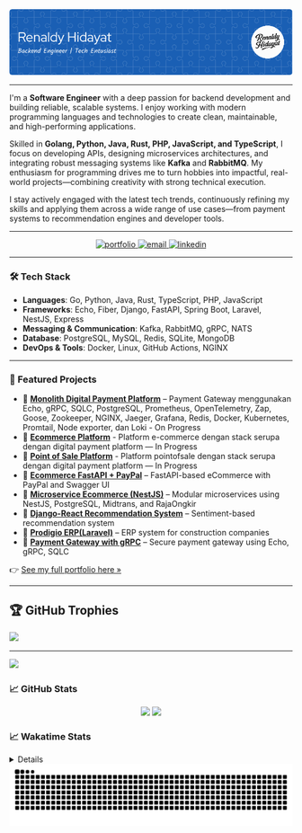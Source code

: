 <img src="./images/image_banner.png" alt="hello">

---

I'm a **Software Engineer** with a deep passion for backend development and building reliable, scalable systems. I enjoy working with modern programming languages and technologies to create clean, maintainable, and high-performing applications.

Skilled in **Golang, Python, Java, Rust, PHP, JavaScript, and TypeScript**, I focus on developing APIs, designing microservices architectures, and integrating robust messaging systems like **Kafka** and **RabbitMQ**. My enthusiasm for programming drives me to turn hobbies into impactful, real-world projects—combining creativity with strong technical execution.

I stay actively engaged with the latest tech trends, continuously refining my skills and applying them across a wide range of use cases—from payment systems to recommendation engines and developer tools.

---

<p align="center">
  <a href="https://renaldyhidayatt.github.io/portofolio" target="_blank">
    <img src="https://img.shields.io/badge/Portfolio-Visit-blue?style=for-the-badge&logo=github" alt="portfolio" />
  </a>
  <a href="mailto:renaldyhidayatt@proton.me">
    <img src="https://img.shields.io/badge/Email-renaldyhidayatt%proton.me-red?style=for-the-badge&logo=gmail" alt="email" />
  </a>
  <a href="https://linkedin.com/in/renaldyhidayatt">
    <img src="https://img.shields.io/badge/LinkedIn-Renaldy%20Hidayat-blue?style=for-the-badge&logo=linkedin" alt="linkedin" />
  </a>
</p>

---

### 🛠️ Tech Stack

- **Languages**: Go, Python, Java, Rust, TypeScript, PHP, JavaScript
- **Frameworks**: Echo, Fiber, Django, FastAPI, Spring Boot, Laravel, NestJS, Express
- **Messaging & Communication**: Kafka, RabbitMQ, gRPC, NATS
- **Database**: PostgreSQL, MySQL, Redis, SQLite, MongoDB
- **DevOps & Tools**: Docker, Linux, GitHub Actions, NGINX

---



### 📌 Featured Projects

- 🔗 [**Monolith Digital Payment Platform**](https://renaldyhidayatt.github.io/#/portfolio/monolith-payment-gateway) – Payment Gateway menggunakan Echo, gRPC, SQLC, PostgreSQL, Prometheus, OpenTelemetry, Zap, Goose, Zookeeper, NGINX, Jaeger, Grafana, Redis, Docker, Kubernetes, Promtail, Node exporter, dan Loki - On Progress
- 🔗 [**Ecommerce Platform**](https://renaldyhidayatt.github.io/#/portfolio/monolith-ecommerce) -
  Platform e-commerce dengan stack serupa dengan digital payment platform — In Progress
- 🔗 [**Point of Sale Platform**](https://renaldyhidayatt.github.io/#/portfolio/monolith-point-of-sale) - Platform pointofsale dengan stack serupa dengan digital payment platform — In Progress
- 🔗 [**Ecommerce FastAPI + PayPal**](https://renaldyhidayatt.github.io/#/portfolio/ecommerce-fastapi) – FastAPI-based eCommerce with PayPal and Swagger UI
- 🔗 [**Microservice Ecommerce (NestJS)**](https://renaldyhidayatt.github.io/#/portfolio/microservice-tcp-nestjs) – Modular microservices using NestJS, PostgreSQL, Midtrans, and RajaOngkir
- 🔗 [**Django-React Recommendation System**](https://renaldyhidayatt.github.io/#/portfolio/sistem-rekomendasi-ecommerce) – Sentiment-based recommendation system
- 🔗 [**Prodigio ERP(Laravel)**](https://renaldyhidayatt.github.io/#/portfolio/prodigio-erp-laravel) – ERP system for construction companies
- 🔗 [**Payment Gateway with gRPC**](https://renaldyhidayatt.github.io/#/portfolio/payment-gateway-grpc) – Secure payment gateway using Echo, gRPC, SQLC

👉 [See my full portfolio here »](https://renaldyhidayatt.github.io/#portfolio)

---

## 🏆 GitHub Trophies
![](https://github-profile-trophy.vercel.app/?username=renaldyhidayatt&theme=gruvbox&no-frame=false&no-bg=true&margin-w=4)

---
[![](https://visitcount.itsvg.in/api?id=renaldyhidayatt&icon=0&color=0)](https://visitcount.itsvg.in)


### 📈 GitHub Stats

<p align="center">
  <img src="https://github-readme-stats.vercel.app/api?username=renaldyhidayatt&show_icons=true&theme=gruvbox" height="160" />
  <img src="https://github-readme-stats.vercel.app/api/top-langs/?username=renaldyhidayatt&layout=compact&theme=gruvbox" height="160" />
</p>


### 📈 Wakatime Stats

<details>
  <p align="center">
    <img src="https://github-readme-stats.vercel.app/api/wakatime?username=renaldyhidayatt&theme=gruvbox" alt="360" />
    <img src="https://github-readme-stats.vercel.app/api/wakatime?username=renaldyhidayatt&layout=compact&theme=gruvbox" alt="360" />
  </p>
</details>


<!--START_SECTION:waka>

<!--END_SECTION:waka-->

<img src="https://raw.githubusercontent.com/renaldyhidayatt/renaldyhidayatt/output/snake.svg" alt="Snake animation" />
